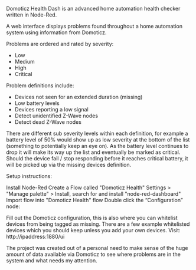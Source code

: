 Domoticz Health Dash is an advanced home automation health checker written in Node-Red.

A web interface displays problems found throughout a home automation system using information from Domoticz.

Problems are ordered and rated by severity:

* Low
* Medium
* High
* Critical

Problem definitions include:

* Devices not seen for an extended duration (missing)
* Low battery levels
* Devices reporting a low signal
* Detect unidentified Z-Wave nodes
* Detect dead Z-Wave nodes

There are different sub severity levels within each definition, for example a battery level of 50% would show up as low severity at the bottom of the list (something to potentially keep an eye on). As the battery level continues to drop it will make its way up the list and eventually be marked as critical. Should the device fail / stop responding before it reaches critical battery, it will be picked up via the missing devices definition.

Setup instructions:

Install Node-Red
Create a Flow called "Domoticz Health"
Settings > "Manage palette" > Install, search for and install "node-red-dashboard"
Import flow into "Domoticz Health" flow
Double click the “Configuration” node:

Fill out the Domoticz configuration, this is also where you can whitelist devices from being tagged as missing. There are a few example whitelisted devices which you should keep unless you add your own devices.
Visit: http://ipaddress:1880/ui

The project was created out of a personal need to make sense of the huge amount of data available via Domoticz to see where problems are in the system and what needs my attention.
